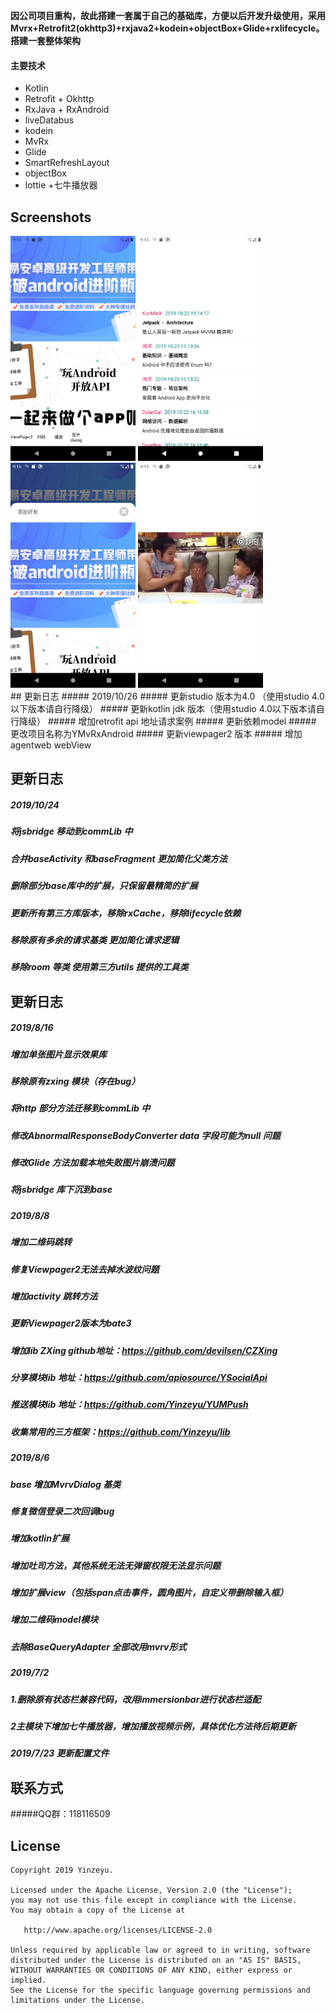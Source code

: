 **因公司项目重构，故此搭建一套属于自己的基础库，方便以后开发升级使用，采用Mvrx+Retrofit2(okhttp3)+rxjava2+kodein+objectBox+Glide+rxlifecycle。搭建一套整体架构**

#### 主要技术
+ Kotlin
+ Retrofit + Okhttp
+ RxJava + RxAndroid
+ liveDatabus
+ kodein
+ MvRx
+ Glide
+ SmartRefreshLayout
+ objectBox
+ lottie
+七牛播放器
## Screenshots
<div align:left;display:inline;>
<img width="200" height="360" src="/image/Screenshot_1571908550.png"/>
<img width="200" height="360" src="/image/Screenshot_1571908558.png"/>
<img width="200" height="360" src="/image/Screenshot_1571908583.png"/>
<img width="200" height="360" src="/image/Screenshot_1571908590.png"/>

</div>
## 更新日志
##### 2019/10/26
##### 更新studio 版本为4.0 （使用studio 4.0以下版本请自行降级）
##### 更新kotlin jdk 版本（使用studio 4.0以下版本请自行降级）
##### 增加retrofit  api 地址请求案例
##### 更新依赖model
##### 更改项目名称为YMvRxAndroid
##### 更新viewpager2 版本
##### 增加 agentweb webView


## 更新日志
##### 2019/10/24
##### 将jsbridge 移动到commLib 中
##### 合并baseActivity  和baseFragment 更加简化父类方法
##### 删除部分base库中的扩展，只保留最精简的扩展
##### 更新所有第三方库版本，移除rxCache，移除lifecycle依赖
##### 移除原有多余的请求基类 更加简化请求逻辑
##### 移除room 等类 使用第三方utils 提供的工具类


## 更新日志
##### 2019/8/16
##### 增加单张图片显示效果库
##### 移除原有zxing 模块（存在bug）
##### 将http 部分方法迁移到commLib 中
##### 修改AbnormalResponseBodyConverter  data 字段可能为null 问题
##### 修改Glide 方法加载本地失败图片崩溃问题
##### 将jsbridge 库下沉到base

##### 2019/8/8
##### 增加二维码跳转
##### 修复Viewpager2无法去掉水波纹问题
##### 增加activity 跳转方法
##### 更新Viewpager2版本为bate3
##### 增加lib ZXing   github地址：https://github.com/devilsen/CZXing
##### 分享模块lib 地址：https://github.com/apiosource/YSocialApi
##### 推送模块lib 地址：https://github.com/Yinzeyu/YUMPush
##### 收集常用的三方框架：https://github.com/Yinzeyu/lib

##### 2019/8/6
##### base 增加MvrvDialog 基类  
##### 修复微信登录二次回调bug
##### 增加kotlin扩展
##### 增加吐司方法，其他系统无法无弹窗权限无法显示问题
##### 增加扩展view（包括span点击事件，圆角图片，自定义带删除输入框）
##### 增加二维码model模块
##### 去除BaseQueryAdapter 全部改用mvrv形式

#####  2019/7/2
##### 1.删除原有状态栏兼容代码，改用immersionbar进行状态栏适配
##### 2主模块下增加七牛播放器，增加播放视频示例，具体优化方法待后期更新

#####  2019/7/23 更新配置文件

## 联系方式
#####QQ群：118116509

License
-------

```
Copyright 2019 Yinzeyu.

Licensed under the Apache License, Version 2.0 (the "License");
you may not use this file except in compliance with the License.
You may obtain a copy of the License at

   http://www.apache.org/licenses/LICENSE-2.0

Unless required by applicable law or agreed to in writing, software
distributed under the License is distributed on an "AS IS" BASIS,
WITHOUT WARRANTIES OR CONDITIONS OF ANY KIND, either express or implied.
See the License for the specific language governing permissions and
limitations under the License.
```
